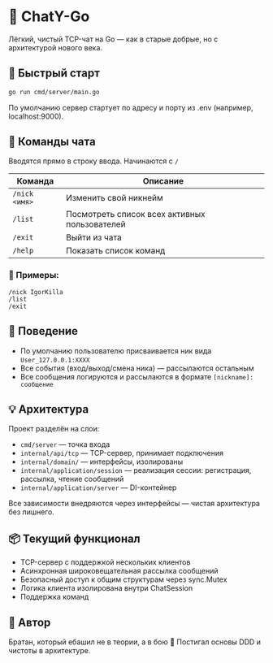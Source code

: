 # 🧠 ChatY-Go

Лёгкий, чистый TCP-чат на Go — как в старые добрые, но с архитектурой нового века.

## 🚀 Быстрый старт

```bash
go run cmd/server/main.go
```
По умолчанию сервер стартует по адресу и порту из .env (например, localhost:9000).

## 💬 Команды чата

Вводятся прямо в строку ввода. Начинаются с `/`

| Команда       | Описание                                        |
|---------------|-------------------------------------------------|
| `/nick <имя>` | Изменить свой никнейм                           |
| `/list`       | Посмотреть список всех активных пользователей   |
| `/exit`       | Выйти из чата                                   |
| `/help`       | Показать список команд                          |

### 🔄 Примеры:
```
/nick IgorKilla
/list
/exit
```

## 🔐 Поведение

- По умолчанию пользователю присваивается ник вида `User_127.0.0.1:XXXX`
- Все события (вход/выход/смена ника) — рассылаются остальным
- Все сообщения логируются и рассылаются в формате `[nickname]: сообщение`

## 💡 Архитектура
Проект разделён на слои:

* `cmd/server` — точка входа
* `internal/api/tcp` — TCP-сервер, принимает подключения
* `internal/domain/` — интерфейсы, изолированы
* `internal/application/session` — реализация сессии: регистрация, рассылка, чтение сообщений
* `internal/application/server` — DI-контейнер

Все зависимости внедряются через интерфейсы — чистая архитектура без лишнего.

## 📦 Текущий функционал
* TCP-сервер с поддержкой нескольких клиентов
* Асинхронная широковещательная рассылка сообщений
* Безопасный доступ к общим структурам через sync.Mutex
* Логика клиента изолирована внутри ChatSession
* Поддержка команд

## 🤝 Автор
Братан, который ебашил не в теории, а в бою 💪 Постигал основы DDD и чистоты в архитектуре.